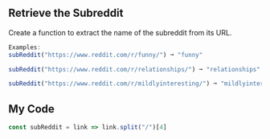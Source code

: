 ## Retrieve the Subreddit

Create a function to extract the name of the subreddit from its URL.
```js
Examples:
subReddit("https://www.reddit.com/r/funny/") ➞ "funny"

subReddit("https://www.reddit.com/r/relationships/") ➞ "relationships"

subReddit("https://www.reddit.com/r/mildlyinteresting/") ➞ "mildlyinteresting
```

## My Code
```js
const subReddit = link => link.split("/")[4]

```
